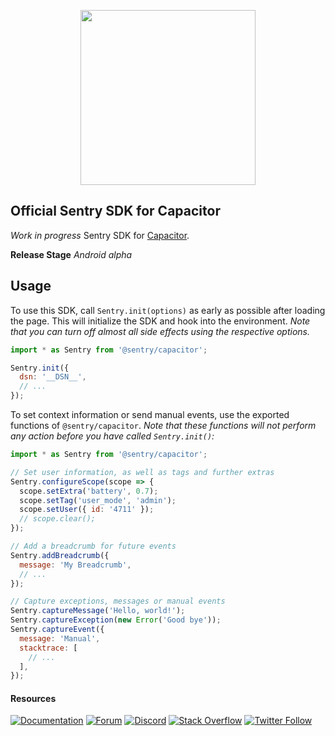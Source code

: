 <p  align="center">
	<a  href="https://sentry.io"  target="_blank"  align="center">
		<img  src="https://sentry-brand.storage.googleapis.com/sentry-logo-black.png"  width="280">
	</a>
	<br/>
</p>

## Official Sentry SDK for Capacitor

_Work in progress_ Sentry SDK for [Capacitor](https://capacitorjs.com/).

**Release Stage**
_Android alpha_

## Usage

To use this SDK, call `Sentry.init(options)` as early as possible after loading the page. This will initialize the SDK and hook into the environment. _Note that you can turn off almost all side effects using the respective options._

```javascript
import * as Sentry from '@sentry/capacitor';

Sentry.init({
  dsn: '__DSN__',
  // ...
});
```

To set context information or send manual events, use the exported functions of `@sentry/capacitor`. _Note that these functions will not perform any action before you have called `Sentry.init()`:_

```javascript
import * as Sentry from '@sentry/capacitor';

// Set user information, as well as tags and further extras
Sentry.configureScope(scope => {
  scope.setExtra('battery', 0.7);
  scope.setTag('user_mode', 'admin');
  scope.setUser({ id: '4711' });
  // scope.clear();
});

// Add a breadcrumb for future events
Sentry.addBreadcrumb({
  message: 'My Breadcrumb',
  // ...
});

// Capture exceptions, messages or manual events
Sentry.captureMessage('Hello, world!');
Sentry.captureException(new Error('Good bye'));
Sentry.captureEvent({
  message: 'Manual',
  stacktrace: [
    // ...
  ],
});
```

#### Resources

[![Documentation](https://img.shields.io/badge/documentation-sentry.io-green.svg)](https://docs.sentry.io/platforms/capacitor/)
[![Forum](https://img.shields.io/badge/forum-sentry-green.svg)](https://forum.sentry.io/c/sdks)
[![Discord](https://img.shields.io/discord/621778831602221064)](https://discord.gg/Ww9hbqr)
[![Stack Overflow](https://img.shields.io/badge/stack%20overflow-sentry-green.svg)](https://stackoverflow.com/questions/tagged/sentry)
[![Twitter Follow](https://img.shields.io/twitter/follow/getsentry?label=getsentry&style=social)](https://twitter.com/intent/follow?screen_name=getsentry)
